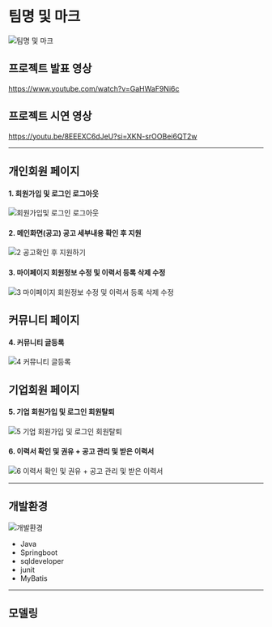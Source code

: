 
# 팀명 및 마크
![팀명 및 마크](https://github.com/birdcross/TeamProject/assets/164135405/4a16543a-6de5-4190-92a4-c3c3993a7274)


## 프로젝트 발표 영상 
https://www.youtube.com/watch?v=GaHWaF9Ni6c

## 프로젝트 시연 영상
https://youtu.be/8EEEXC6dJeU?si=XKN-srOOBei6QT2w


***

## 개인회원 페이지
#### 1. 회원가입 및 로그인 로그아웃
 
![회원가입및 로그인 로그아웃](https://github.com/birdcross/TeamProject/assets/164135405/43a2c55b-9313-4799-8621-b2b1c67d2662)

#### 2. 메인화면(공고) 공고 세부내용 확인 후 지원

![2  공고확인 후 지원하기](https://github.com/birdcross/TeamProject/assets/164135405/e31423fb-151b-4d42-92e6-26dbf655f4bd)

#### 3. 마이페이지 회원정보 수정 및 이력서 등록 삭제 수정

![3  마이페이지 회원정보 수정 및 이력서 등록 삭제 수정](https://github.com/birdcross/TeamProject/assets/164135405/cabdd918-16b7-44d1-bc7d-00a3ac3374bd)

## 커뮤니티 페이지

#### 4. 커뮤니티 글등록

![4  커뮤니티 글등록](https://github.com/birdcross/TeamProject/assets/164135405/509aa3f2-f286-4384-88e6-948adc288e6d)

## 기업회원 페이지

#### 5. 기업 회원가입 및 로그인 회원탈퇴

![5  기업 회원가입 및 로그인 회원탈퇴](https://github.com/birdcross/TeamProject/assets/164135405/91972632-0cd8-4da8-87f1-c9321281263d)

#### 6. 이력서 확인 및 권유 + 공고 관리 및 받은 이력서

![6  이력서 확인 및 권유 + 공고 관리 및 받은 이력서](https://github.com/birdcross/TeamProject/assets/164135405/bebe35a6-3ff2-4c56-bb2c-b945e37dc0a5)


***


## 개발환경

![개발환경](https://github.com/birdcross/TeamProject/assets/164135405/df1289da-09c8-47d4-b64b-9f4db4484f53)

+ Java
+ Springboot
+ sqldeveloper
+ junit
+ MyBatis


***

## 모델링

